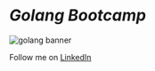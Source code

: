 # *Golang Bootcamp*

<img src="https://media.dev.to/cdn-cgi/image/width=1000,height=420,fit=cover,gravity=auto,format=auto/https%3A%2F%2Fdev-to-uploads.s3.amazonaws.com%2Fuploads%2Farticles%2Fe4oyonbjvd88ybh8em00.png" alt="golang banner" style={height:10px;}/>

Follow me on [LinkedIn](https://linkedin.com/in/RahulB001)
